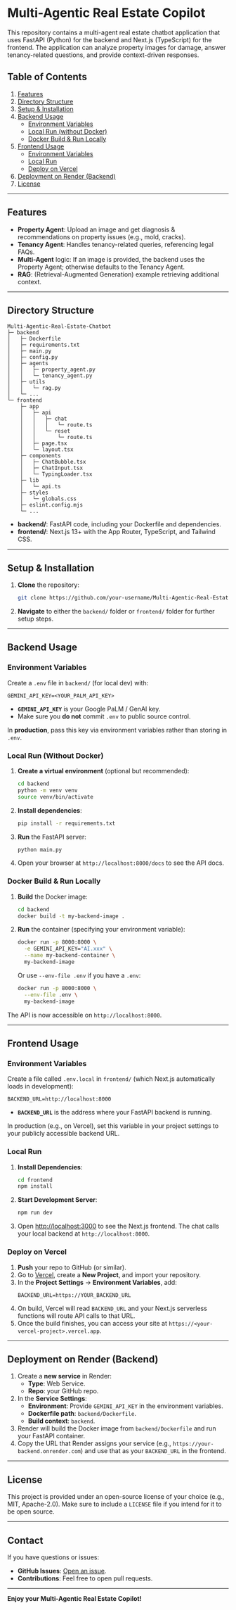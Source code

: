 # Multi-Agentic Real Estate Copilot

This repository contains a multi-agent real estate chatbot application that uses FastAPI (Python) for the backend and Next.js (TypeScript) for the frontend. The application can analyze property images for damage, answer tenancy-related questions, and provide context-driven responses.

## Table of Contents

1. [Features](#features)  
2. [Directory Structure](#directory-structure)  
3. [Setup & Installation](#setup--installation)  
4. [Backend Usage](#backend-usage)  
   - [Environment Variables](#environment-variables)  
   - [Local Run (without Docker)](#local-run-without-docker)  
   - [Docker Build & Run Locally](#docker-build--run-locally)  
5. [Frontend Usage](#frontend-usage)  
   - [Environment Variables](#environment-variables-1)  
   - [Local Run](#local-run)  
   - [Deploy on Vercel](#deploy-on-vercel)  
6. [Deployment on Render (Backend)](#deployment-on-render-backend)  
7. [License](#license)

---

## Features

- **Property Agent**: Upload an image and get diagnosis & recommendations on property issues (e.g., mold, cracks).  
- **Tenancy Agent**: Handles tenancy-related queries, referencing legal FAQs.  
- **Multi-Agent** logic: If an image is provided, the backend uses the Property Agent; otherwise defaults to the Tenancy Agent.  
- **RAG**: (Retrieval-Augmented Generation) example retrieving additional context.  

---

## Directory Structure

```
Multi-Agentic-Real-Estate-Chatbot
├─ backend
│   ├─ Dockerfile
│   ├─ requirements.txt
│   ├─ main.py
│   ├─ config.py
│   ├─ agents
│   │   ├─ property_agent.py
│   │   └─ tenancy_agent.py
│   ├─ utils
│   │   └─ rag.py
│   └─ ...
└─ frontend
    ├─ app
    │   ├─ api
    │   │   ├─ chat
    │   │   │   └─ route.ts
    │   │   └─ reset
    │   │       └─ route.ts
    │   ├─ page.tsx
    │   └─ layout.tsx
    ├─ components
    │   ├─ ChatBubble.tsx
    │   ├─ ChatInput.tsx
    │   └─ TypingLoader.tsx
    ├─ lib
    │   └─ api.ts
    ├─ styles
    │   └─ globals.css
    ├─ eslint.config.mjs
    └─ ...
```

- **backend/**: FastAPI code, including your Dockerfile and dependencies.  
- **frontend/**: Next.js 13+ with the App Router, TypeScript, and Tailwind CSS.  

---

## Setup & Installation

1. **Clone** the repository:
   ```bash
   git clone https://github.com/your-username/Multi-Agentic-Real-Estate-Chatbot.git
   ```
2. **Navigate** to either the `backend/` folder or `frontend/` folder for further setup steps.

---

## Backend Usage

### Environment Variables

Create a `.env` file in `backend/` (for local dev) with:
```
GEMINI_API_KEY=<YOUR_PALM_API_KEY>
```

- **`GEMINI_API_KEY`** is your Google PaLM / GenAI key.  
- Make sure you **do not** commit `.env` to public source control.  

In **production**, pass this key via environment variables rather than storing in `.env`.

### Local Run (Without Docker)

1. **Create a virtual environment** (optional but recommended):
   ```bash
   cd backend
   python -m venv venv
   source venv/bin/activate
   ```
2. **Install dependencies**:
   ```bash
   pip install -r requirements.txt
   ```
3. **Run** the FastAPI server:
   ```bash
   python main.py
   ```
4. Open your browser at `http://localhost:8000/docs` to see the API docs.

### Docker Build & Run Locally

1. **Build** the Docker image:
   ```bash
   cd backend
   docker build -t my-backend-image .
   ```
2. **Run** the container (specifying your environment variable):
   ```bash
   docker run -p 8000:8000 \
     -e GEMINI_API_KEY="AI.xxx" \
     --name my-backend-container \
     my-backend-image
   ```
   Or use `--env-file .env` if you have a `.env`:
   ```bash
   docker run -p 8000:8000 \
     --env-file .env \
     my-backend-image
   ```
The API is now accessible on `http://localhost:8000`.

---

## Frontend Usage

### Environment Variables

Create a file called `.env.local` in `frontend/` (which Next.js automatically loads in development):
```
BACKEND_URL=http://localhost:8000
```
- **`BACKEND_URL`** is the address where your FastAPI backend is running.

In production (e.g., on Vercel), set this variable in your project settings to your publicly accessible backend URL.

### Local Run

1. **Install Dependencies**:
   ```bash
   cd frontend
   npm install
   ```
2. **Start Development Server**:
   ```bash
   npm run dev
   ```
3. Open [http://localhost:3000](http://localhost:3000) to see the Next.js frontend. The chat calls your local backend at `http://localhost:8000`.

### Deploy on Vercel

1. **Push** your repo to GitHub (or similar).
2. Go to [Vercel](https://vercel.com/), create a **New Project**, and import your repository.
3. In the **Project Settings** → **Environment Variables**, add:
   ```
   BACKEND_URL=https://YOUR_BACKEND_URL
   ```
4. On build, Vercel will read `BACKEND_URL` and your Next.js serverless functions will route API calls to that URL.  
5. Once the build finishes, you can access your site at `https://<your-vercel-project>.vercel.app`.

---

## Deployment on Render (Backend)

1. Create a **new service** in Render:
   - **Type**: Web Service.
   - **Repo**: your GitHub repo.
2. In the **Service Settings**:
   - **Environment**: Provide `GEMINI_API_KEY` in the environment variables.
   - **Dockerfile path**: `backend/Dockerfile`.
   - **Build context**: `backend`.
3. Render will build the Docker image from `backend/Dockerfile` and run your FastAPI container.  
4. Copy the URL that Render assigns your service (e.g., `https://your-backend.onrender.com`) and use that as your `BACKEND_URL` in the frontend.

---

## License

This project is provided under an open-source license of your choice (e.g., MIT, Apache-2.0). Make sure to include a `LICENSE` file if you intend for it to be open source.

---

## Contact

If you have questions or issues:

- **GitHub Issues**: [Open an issue](https://github.com/your-username/Multi-Agentic-Real-Estate-Chatbot/issues).  
- **Contributions**: Feel free to open pull requests.

---

**Enjoy your Multi-Agentic Real Estate Copilot!**